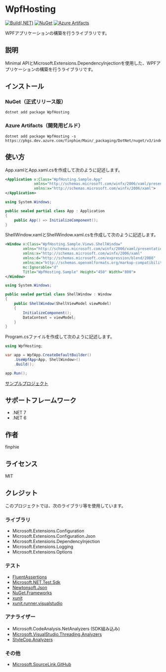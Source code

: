 # WpfHosting

[![Build(.NET)](https://github.com/finphie/WpfHosting/actions/workflows/build-dotnet.yml/badge.svg)](https://github.com/finphie/WpfHosting/actions/workflows/build-dotnet.yml)
[![NuGet](https://img.shields.io/nuget/v/WpfHosting?color=0078d4&label=NuGet)](https://www.nuget.org/packages/WpfHosting/)
[![Azure Artifacts](https://feeds.dev.azure.com/finphie/7af9aa4d-c550-43af-87a5-01539b2d9934/_apis/public/Packaging/Feeds/18cbb017-6f1d-41eb-b9a5-a6dbf411e3f7/Packages/ea55a98f-3510-4b2e-9ef1-a9c04bf6a92f/Badge)](https://dev.azure.com/finphie/Main/_packaging?_a=package&feed=18cbb017-6f1d-41eb-b9a5-a6dbf411e3f7&package=ea55a98f-3510-4b2e-9ef1-a9c04bf6a92f&preferRelease=true)

WPFアプリケーションの構築を行うライブラリです。

## 説明

Minimal APIとMicrosoft.Extensions.DependencyInjectionを使用した、WPFアプリケーションの構築を行うライブラリです。

## インストール

### NuGet（正式リリース版）

```shell
dotnet add package WpfHosting
```

### Azure Artifacts（開発用ビルド）

```shell
dotnet add package WpfHosting -s https://pkgs.dev.azure.com/finphie/Main/_packaging/DotNet/nuget/v3/index.json
```

## 使い方

App.xamlとApp.xaml.csを作成して次のように記述します。

```xml
<Application x:Class="WpfHosting.Sample.App"
             xmlns="http://schemas.microsoft.com/winfx/2006/xaml/presentation"
             xmlns:x="http://schemas.microsoft.com/winfx/2006/xaml">
</Application>
```

```csharp
using System.Windows;

public sealed partial class App : Application
{
    public App() => InitializeComponent();
}
```

ShellWindow.xamlとShellWindow.xaml.csを作成して次のように記述します。

```xml
<Window x:Class="WpfHosting.Sample.Views.ShellWindow"
        xmlns="http://schemas.microsoft.com/winfx/2006/xaml/presentation"
        xmlns:x="http://schemas.microsoft.com/winfx/2006/xaml"
        xmlns:d="http://schemas.microsoft.com/expression/blend/2008"
        xmlns:mc="http://schemas.openxmlformats.org/markup-compatibility/2006"
        mc:Ignorable="d"
        Title="WpfHosting.Sample" Height="450" Width="800">
</Window>
```

```csharp
using System.Windows;

public sealed partial class ShellWindow : Window
{
    public ShellWindow(ShellViewModel viewModel)
    {
        InitializeComponent();
        DataContext = viewModel;
    }
}
```

Program.csファイルを作成して次のように記述します。

```csharp
using WpfHosting;

var app = WpfApp.CreateDefaultBuilder()
    .UseWpfApp<App, ShellWindow>()
    .Build();

app.Run();
```

[サンプルプロジェクト](https://github.com/finphie/WpfHosting/tree/main/Source/WpfHosting.Sample)

## サポートフレームワーク

- .NET 7
- .NET 6

## 作者

finphie

## ライセンス

MIT

## クレジット

このプロジェクトでは、次のライブラリ等を使用しています。

### ライブラリ

- Microsoft.Extensions.Configuration
- Microsoft.Extensions.Configuration.Json
- Microsoft.Extensions.DependencyInjection
- Microsoft.Extensions.Logging
- Microsoft.Extensions.Options

### テスト

- [FluentAssertions](https://github.com/fluentassertions/fluentassertions)
- [Microsoft.NET.Test.Sdk](https://github.com/microsoft/vstest)
- [Newtonsoft.Json](https://github.com/JamesNK/Newtonsoft.Json)
- [NuGet.Frameworks](https://github.com/NuGet/NuGet.Client)
- [xunit](https://github.com/xunit/xunit)
- [xunit.runner.visualstudio](https://github.com/xunit/visualstudio.xunit)

### アナライザー

- Microsoft.CodeAnalysis.NetAnalyzers (SDK組み込み)
- [Microsoft.VisualStudio.Threading.Analyzers](https://github.com/Microsoft/vs-threading)
- [StyleCop.Analyzers](https://github.com/DotNetAnalyzers/StyleCopAnalyzers)

### その他

- [Microsoft.SourceLink.GitHub](https://github.com/dotnet/sourcelink)
